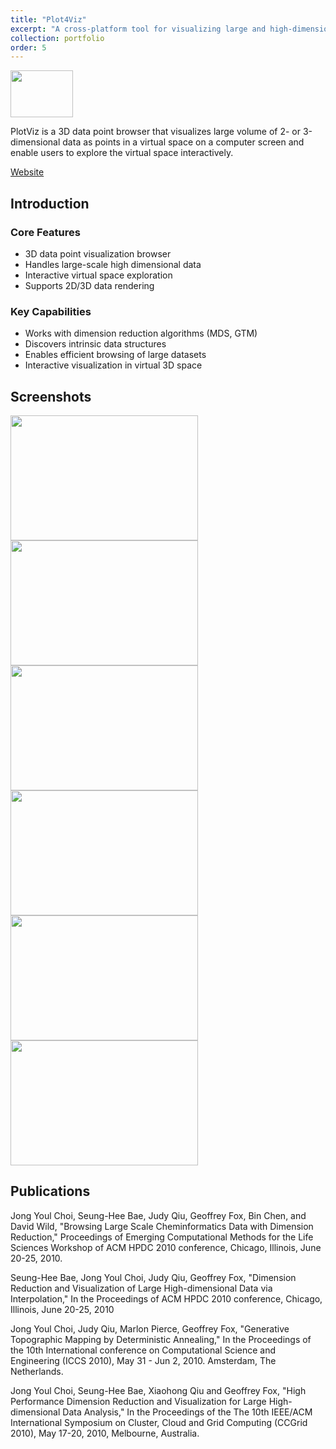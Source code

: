 ```yaml
---
title: "Plot4Viz"
excerpt: "A cross-platform tool for visualizing large and high-dimensional data.<br/><img src='/JudyFox/images/plotvizimg.png' width='100' height='75'>"
collection: portfolio
order: 5
---
```


<img src='/JudyFox/images/plotvizimg.png' width='100' height='75'>

PlotViz is a 3D data point browser that visualizes large volume of 2- or 3-dimensional data as points in a virtual space on a computer screen and enable users to explore the virtual space interactively.

[Website](http://salsahpc.indiana.edu/plotviz/index.html)

## Introduction

### Core Features
- 3D data point visualization browser
- Handles large-scale high dimensional data
- Interactive virtual space exploration
- Supports 2D/3D data rendering

### Key Capabilities
- Works with dimension reduction algorithms (MDS, GTM)
- Discovers intrinsic data structures
- Enables efficient browsing of large datasets
- Interactive visualization in virtual 3D space

## Screenshots

<img src='/JudyFox/images/ss1.png' width='300' height='200'>
<img src='/JudyFox/images/ss2.png' width='300' height='200'>
<img src='/JudyFox/images/ss3.png' width='300' height='200'>
<img src='/JudyFox/images/ss4.png' width='300' height='200'>
<img src='/JudyFox/images/ss5.png' width='300' height='200'>
<img src='/JudyFox/images/ss6.png' width='300' height='200'>

## Publications

Jong Youl Choi, Seung-Hee Bae, Judy Qiu, Geoffrey Fox, Bin Chen, and David Wild, "Browsing Large Scale Cheminformatics Data with Dimension Reduction," Proceedings of Emerging Computational Methods for the Life Sciences Workshop of ACM HPDC 2010 conference, Chicago, Illinois, June 20-25, 2010.


Seung-Hee Bae, Jong Youl Choi, Judy Qiu, Geoffrey Fox, "Dimension Reduction and Visualization of Large High-dimensional Data via Interpolation," In the Proceedings of ACM HPDC 2010 conference, Chicago, Illinois, June 20-25, 2010


Jong Youl Choi, Judy Qiu, Marlon Pierce, Geoffrey Fox, "Generative Topographic Mapping by Deterministic Annealing," In the Proceedings of the 10th International conference on Computational Science and Engineering (ICCS 2010), May 31 - Jun 2, 2010. Amsterdam, The Netherlands.


Jong Youl Choi, Seung-Hee Bae, Xiaohong Qiu and Geoffrey Fox, "High Performance Dimension Reduction and Visualization for Large High-dimensional Data Analysis," In the Proceedings of the The 10th IEEE/ACM International Symposium on Cluster, Cloud and Grid Computing (CCGrid 2010), May 17-20, 2010, Melbourne, Australia.